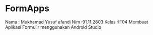 # FormApps

Nama  : Mukhamad Yusuf afandi
Nim   :91.11.2803
Kelas :IF04
Membuat Aplikasi Formulir menggunakan Android Studio

